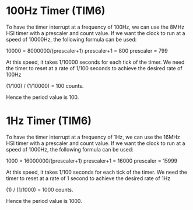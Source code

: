 # 100Hz Timer (TIM6)
To have the timer interrupt at a frequency of 100Hz, we can use the 8MHz HSI timer with a prescaler and count value.
If we want the clock to run at a speed of 10000Hz, the following formula can be used:

10000 = 8000000/(prescaler+1)
prescaler+1 = 800
prescaler = 799

At this speed, it takes 1/10000 seconds for each tick of the timer. 
We need the timer to reset at a rate of 1/100 seconds to achieve the desired rate of 100Hz

(1/100) / (1/10000) = 100 counts. 

Hence the period value is 100.

# 1Hz Timer (TIM6)
To have the timer interrupt at a frequency of 1Hz, we can use the 16MHz HSI timer with a prescaler and count value.
If we want the clock to run at a speed of 1000Hz, the following formula can be used:

1000 = 16000000/(prescaler+1)
prescaler+1 = 16000
prescaler = 15999

At this speed, it takes 1/100 seconds for each tick of the timer. 
We need the timer to reset at a rate of 1 second to achieve the desired rate of 1Hz

(1) / (1/1000) = 1000 counts. 

Hence the period value is 1000.
